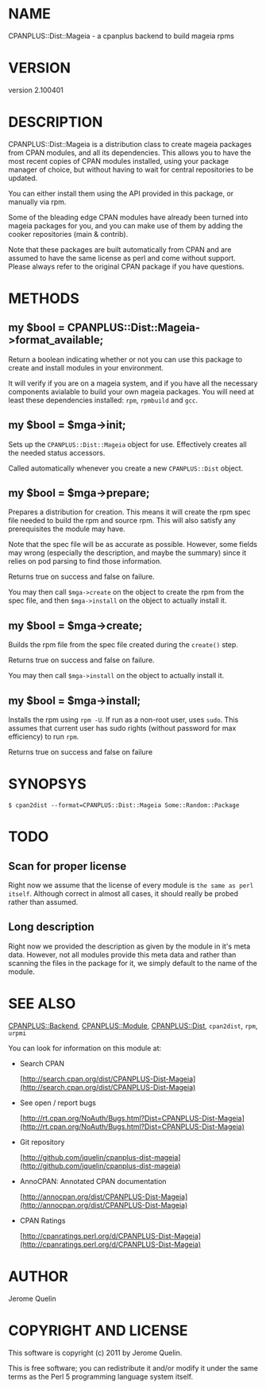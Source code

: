 # NAME

CPANPLUS::Dist::Mageia - a cpanplus backend to build mageia rpms

# VERSION

version 2.100401

# DESCRIPTION

CPANPLUS::Dist::Mageia is a distribution class to create mageia packages
from CPAN modules, and all its dependencies. This allows you to have
the most recent copies of CPAN modules installed, using your package
manager of choice, but without having to wait for central repositories
to be updated.

You can either install them using the API provided in this package, or
manually via rpm.

Some of the bleading edge CPAN modules have already been turned into
mageia packages for you, and you can make use of them by adding the
cooker repositories (main & contrib).

Note that these packages are built automatically from CPAN and are
assumed to have the same license as perl and come without support.
Please always refer to the original CPAN package if you have questions.

# METHODS

## my $bool = CPANPLUS::Dist::Mageia->format\_available;

Return a boolean indicating whether or not you can use this package to
create and install modules in your environment.

It will verify if you are on a mageia system, and if you have all the
necessary components avialable to build your own mageia packages. You
will need at least these dependencies installed: `rpm`, `rpmbuild` and
`gcc`.

## my $bool = $mga->init;

Sets up the `CPANPLUS::Dist::Mageia` object for use. Effectively creates
all the needed status accessors.

Called automatically whenever you create a new `CPANPLUS::Dist` object.

## my $bool = $mga->prepare;

Prepares a distribution for creation. This means it will create the rpm
spec file needed to build the rpm and source rpm. This will also satisfy
any prerequisites the module may have.

Note that the spec file will be as accurate as possible. However, some
fields may wrong (especially the description, and maybe the summary)
since it relies on pod parsing to find those information.

Returns true on success and false on failure.

You may then call `$mga->create` on the object to create the rpm
from the spec file, and then `$mga->install` on the object to
actually install it.

## my $bool = $mga->create;

Builds the rpm file from the spec file created during the `create()`
step.

Returns true on success and false on failure.

You may then call `$mga->install` on the object to actually install it.

## my $bool = $mga->install;

Installs the rpm using `rpm -U`. If run as a non-root user, uses
`sudo`. This assumes that current user has sudo rights (without
password for max efficiency) to run `rpm`.

Returns true on success and false on failure

# SYNOPSYS

    $ cpan2dist --format=CPANPLUS::Dist::Mageia Some::Random::Package

# TODO

## Scan for proper license

Right now we assume that the license of every module is `the same
as perl itself`. Although correct in almost all cases, it should 
really be probed rather than assumed.

## Long description

Right now we provided the description as given by the module in it's
meta data. However, not all modules provide this meta data and rather
than scanning the files in the package for it, we simply default to the
name of the module.

# SEE ALSO

[CPANPLUS::Backend](https://metacpan.org/pod/CPANPLUS::Backend), [CPANPLUS::Module](https://metacpan.org/pod/CPANPLUS::Module), [CPANPLUS::Dist](https://metacpan.org/pod/CPANPLUS::Dist),
`cpan2dist`, `rpm`, `urpmi`

You can look for information on this module at:

- Search CPAN

    [http://search.cpan.org/dist/CPANPLUS-Dist-Mageia](http://search.cpan.org/dist/CPANPLUS-Dist-Mageia)

- See open / report bugs

    [http://rt.cpan.org/NoAuth/Bugs.html?Dist=CPANPLUS-Dist-Mageia](http://rt.cpan.org/NoAuth/Bugs.html?Dist=CPANPLUS-Dist-Mageia)

- Git repository

    [http://github.com/jquelin/cpanplus-dist-mageia](http://github.com/jquelin/cpanplus-dist-mageia)

- AnnoCPAN: Annotated CPAN documentation

    [http://annocpan.org/dist/CPANPLUS-Dist-Mageia](http://annocpan.org/dist/CPANPLUS-Dist-Mageia)

- CPAN Ratings

    [http://cpanratings.perl.org/d/CPANPLUS-Dist-Mageia](http://cpanratings.perl.org/d/CPANPLUS-Dist-Mageia)

# AUTHOR

Jerome Quelin

# COPYRIGHT AND LICENSE

This software is copyright (c) 2011 by Jerome Quelin.

This is free software; you can redistribute it and/or modify it under
the same terms as the Perl 5 programming language system itself.
